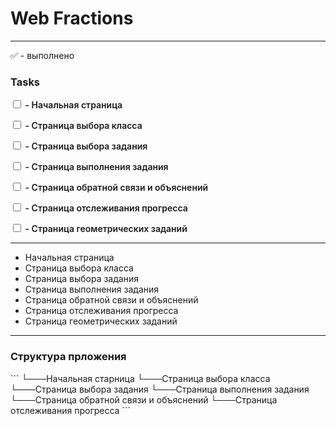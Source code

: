 <h1>Web Fractions</h1>

---

✅ - выполнено

<h3>Tasks</h3>

<p style="font-size: 14px; font-weight: 600;"><input type="checkbox" class="custom" style=".custom {border-radius: 0.25em}"> - Начальная страница</p>
<p style="font-size: 14px; font-weight: 600;"><input type="checkbox"> - Страница выбора класса</p>
<p style="font-size: 14px; font-weight: 600;"><input type="checkbox"> - Страница выбора задания</p>
<p style="font-size: 14px; font-weight: 600;"><input type="checkbox"> - Страница выполнения задания</p>
<p style="font-size: 14px; font-weight: 600;"><input type="checkbox"> - Страница обратной связи и объяснений</p>
<p style="font-size: 14px; font-weight: 600;"><input type="checkbox"> - Страница отслеживания прогресса</p>
<p style="font-size: 14px; font-weight: 600;"><input type="checkbox"> - Страница геометрических заданий</p>

---

- Начальная страница
- Страница выбора класса
- Страница выбора задания
- Страница выполнения задания
- Страница обратной связи и объяснений
- Страница отслеживания прогресса
- Страница геометрических заданий

---

<h3>Структура прложения</h3>
```
└───Начальная старница
    └───Страница выбора класса
        └───Страница выбора задания
            └───Страница выполнения задания
                └───Страница обратной связи и объяснений
                    └───Страница отслеживания прогресса
```


    
